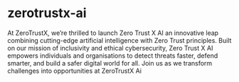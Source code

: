 # zerotrustx-ai

At ZeroTrustX, we’re thrilled to launch Zero Trust X AI an innovative leap combining cutting-edge artificial intelligence with Zero Trust principles. Built on our mission of inclusivity and ethical cybersecurity, Zero Trust X AI empowers individuals and organisations to detect threats faster, defend smarter, and build a safer digital world for all. Join us as we transform challenges into opportunities at ZeroTrustX Ai
